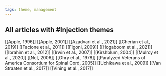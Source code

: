 ```yaml
---
tags: theme, management
---
```


## All articles with #Injection  themes
[[Apple, 1996]]
[[Apple, 2001]]
[[Azadvari et al., 2021]]
[[Cherian et al., 2019]]
[[Facione et al., 2011]]
[[Figoni, 2009]]
[[Hogaboom et al., 2021]]
[[Ibrahim et al., 2012]]
[[Irwin et al., 2007]]
[[Kirshblum, 2004]]
[[Mulroy et al., 2020]]
[[Nct, 2006]]
[[Ohry et al., 1978]]
[[Paralyzed Veterans of America Consortium for Spinal Cord, 2005]]
[[Uchikawa et al., 2009]]
[[Van Straaten et al., 2017]]
[[Vining et al., 2017]]